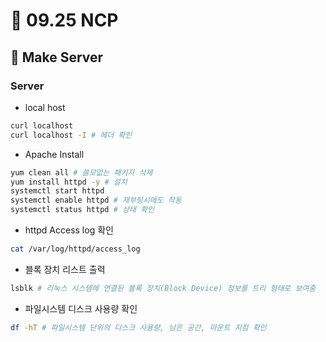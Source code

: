 # 📙 09.25 NCP
## 🔨 Make Server
### Server

- local host

```bash
curl localhost
curl localhost -I # 헤더 확인
```

- Apache Install

```bash
yum clean all # 쓸모없는 패키지 삭제
yum install httpd -y # 설치
systemctl start httpd
systemctl enable httpd # 재부팅시에도 작동
systemctl status httpd # 상태 확인
```

- httpd Access log 확인

```bash
cat /var/log/httpd/access_log
```

- 블록 장치 리스트 출력

```bash
lsblk # 리눅스 시스템에 연결된 블록 장치(Block Device) 정보를 트리 형태로 보여줌
```

- 파일시스템 디스크 사용량 확인

```bash
df -hT # 파일시스템 단위의 디스크 사용량, 남은 공간, 마운트 지점 확인
```